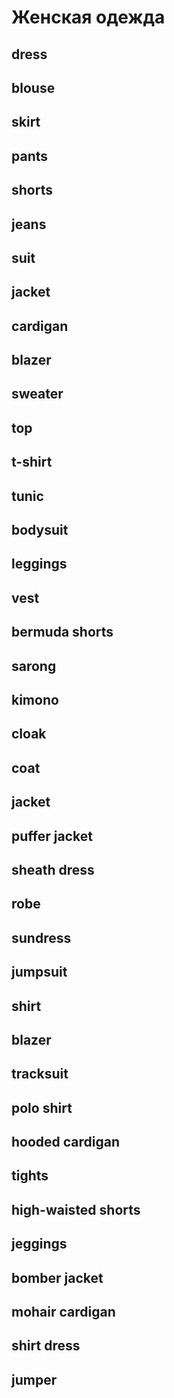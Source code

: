 # Женская одежда

## dress
## blouse
## skirt
## pants
## shorts
## jeans
## suit
## jacket
## cardigan
## blazer
## sweater
## top
## t-shirt
## tunic
## bodysuit
## leggings
## vest
## bermuda shorts
## sarong
## kimono
## cloak
## coat
## jacket
## puffer jacket
## sheath dress
## robe
## sundress
## jumpsuit
## shirt
## blazer
## tracksuit
## polo shirt
## hooded cardigan
## tights
## high-waisted shorts
## jeggings
## bomber jacket
## mohair cardigan
## shirt dress
## jumper

